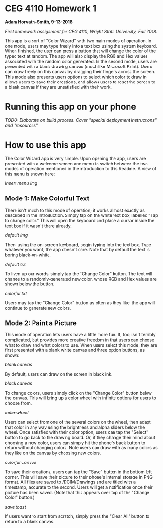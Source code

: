 # CEG 4110 Homework 1

**Adam Horvath-Smith, 9-13-2018**

_First homework assignment for CEG 4110, Wright State University, Fall 2018._

This app is a sort of "Color Wizard" with two main modes of operation. In one mode, users may type freely into a text box using the system keyboard. When finished, the user can press a button that will change the color of the typed text at random. The app will also display the RGB and Hex values associated with the random color generated. In the second mode, users are presented with a blank drawing canvas (much like Microsoft Paint). Users can draw freely on this canvas by dragging their fingers across the screen. This mode also presents users options to select which color to draw in, allows users to save their creations, and allows users to reset the screen to a blank canvas if they are unsatisfied with their work.

# Running this app on your phone

_TODO: Elaborate on build process. Cover "special deployment instructions" and "resources"_

# How to use this app

The Color Wizard app is very simple. Upon opening the app, users are presented with a welcome screen and menu to switch between the two modes of operation mentioned in the introduction to this Readme. A view of this menu is shown here:

_Insert menu img_

## Mode 1: Make Colorful Text

There isn't much to this mode of operation; it works almost exactly as described in the introduction. Simply tap on the white text box, labelled "Tap to change color." This will open the keyboard and place a cursor inside the text box if it wasn't there already. 

_default img_

Then, using the on-screen keyboard, begin typing into the text box. Type whatever you want, the app doesn't care. Note that by default the text is boring black-on-white. 

_default txt_

To liven up our words, simply tap the "Change Color" button. The text will change to a randomly-generated new color, whose RGB and Hex values are shown below the button.

_colorful txt_

Users may tap the "Change Color" button as often as they like; the app will continue to generate new colors.

## Mode 2: Paint a Picture

This mode of operation lets users have a little more fun. It, too, isn't terribly complicated, but provides more creative freedom in that users can choose what to draw and what colors to use. When users select this mode, they are first presented with a blank white canvas and three option buttons, as shown:

_blank canvas_

By default, users can draw on the screen in black ink.

_black canvas_

To change colors, users simply click on the "Change Color" button below the canvas. This will bring up a color wheel with infinite options for users to choose from.

_color wheel_

Users can select from one of the several colors on the wheel, then adapt that color in any way using the brightness and alpha sliders below the wheel. Once satisfied with their color option, users can tap the "Select" button to go back to the drawing board. Or, if they change their mind about choosing a new color, users can simply hit the phone's back button to return without changing colors. Note users can draw with as many colors as they like on the canvas by choosing new colors.

_colorful canvas_

To save their creations, users can tap the "Save" button in the bottom left corner. This will save their picture to their phone's internal storage in PNG format. All files are saved to /DCIM/Drawings and are titled with a timestamp, accurate to the second. Users will get a notification once their picture has been saved. (Note that this appears over top of the "Change Color" button.)

_save toast_

If users want to start from scratch, simply press the "Clear All" button to return to a blank canvas.

